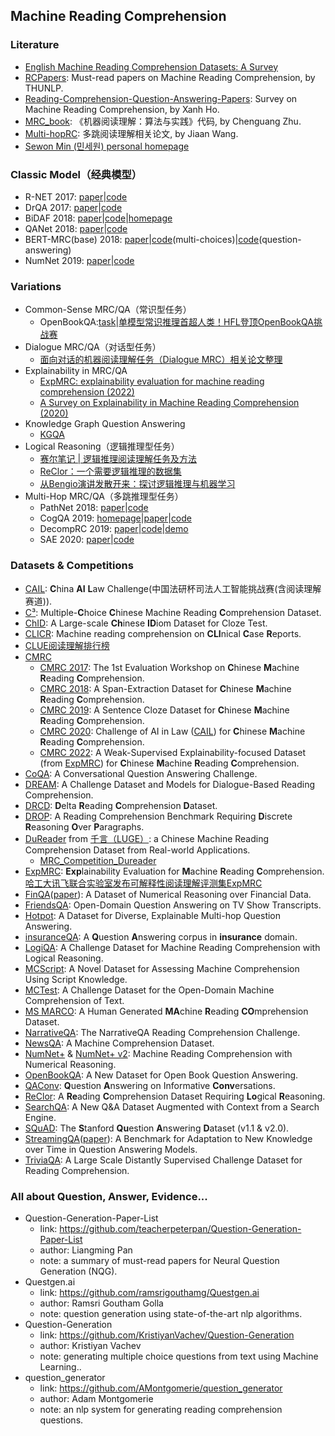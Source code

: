 ## Machine Reading Comprehension

### Literature
  - [English Machine Reading Comprehension Datasets: A Survey](https://aclanthology.org/2021.emnlp-main.693.pdf)
  - [RCPapers](https://github.com/thunlp/RCPapers): Must-read papers on Machine Reading Comprehension, by THUNLP.
  - [Reading-Comprehension-Question-Answering-Papers](https://github.com/xanhho/Reading-Comprehension-Question-Answering-Papers): Survey on Machine Reading Comprehension, by Xanh Ho.
  - [MRC_book](https://github.com/zcgzcgzcg1/MRC_book): 《机器阅读理解：算法与实践》代码, by Chenguang Zhu.
  - [Multi-hopRC](https://github.com/krystalan/Multi-hopRC): 多跳阅读理解相关论文, by Jiaan Wang.
  - [Sewon Min (민세원) personal homepage](https://shmsw25.github.io/)

### Classic Model（经典模型）
  - R-NET 2017: [paper](https://www.microsoft.com/en-us/research/wp-content/uploads/2017/05/r-net.pdf)|[code](https://github.com/localminimum/R-net)
  - DrQA 2017: [paper](https://arxiv.org/pdf/1704.00051.pdf)|[code](https://github.com/facebookresearch/DrQA)
  - BiDAF 2018: [paper](https://arxiv.org/pdf/1611.01603.pdf)|[code](https://github.com/allenai/bi-att-flow)|[homepage](https://allenai.github.io/bi-att-flow/)
  - QANet 2018: [paper](https://arxiv.org/pdf/1804.09541.pdf)|[code](https://github.com/localminimum/QANet)
  - BERT-MRC(base) 2018: [paper](https://arxiv.org/pdf/1810.04805.pdf)|[code](https://github.com/huggingface/transformers/tree/master/examples/pytorch/multiple-choice)(multi-choices)|[code](https://github.com/huggingface/transformers/tree/master/examples/pytorch/question-answering)(question-answering)
  - NumNet 2019: [paper](https://aclanthology.org/D19-1251/)|[code](https://github.com/ranqiu92/NumNet)

### Variations
  * Common-Sense MRC/QA（常识型任务）
    - OpenBookQA:[task](https://leaderboard.allenai.org/open_book_qa/submissions/get-started)|[单模型常识推理首超人类！HFL登顶OpenBookQA挑战赛](https://mp.weixin.qq.com/s/SevBpL3ohjPwguCpu3RKTQ)
  * Dialogue MRC/QA（对话型任务）
    - [面向对话的机器阅读理解任务（Dialogue MRC）相关论文整理](https://mp.weixin.qq.com/s/R2e1-Bn1FF5pt25qhsh0jA)
  * Explainability in MRC/QA
    - [ExpMRC: explainability evaluation for machine reading comprehension (2022)](https://www.cell.com/action/showPdf?pii=S2405-8440%2822%2900578-3)
    - [A Survey on Explainability in Machine Reading Comprehension (2020)](https://arxiv.org/abs/2010.00389)
  * Knowledge Graph Question Answering
    - [KGQA](https://github.com/KGQA)
  * Logical Reasoning（逻辑推理型任务）
    - [赛尔笔记 | 逻辑推理阅读理解任务及方法](https://mp.weixin.qq.com/s/OiiE6fLXs3JVTbbCKHmXzg)
    - [ReClor：一个需要逻辑推理的数据集](https://zhuanlan.zhihu.com/p/143067841)
    - [从Bengio演讲发散开来：探讨逻辑推理与机器学习](https://zhuanlan.zhihu.com/p/265157196?utm_source=qq)
  * Multi-Hop MRC/QA（多跳推理型任务）
    - PathNet 2018: [paper](https://arxiv.org/pdf/1811.01127.pdf)|[code](https://github.com/allenai/PathNet)
    - CogQA 2019: [homepage](https://sites.google.com/view/cognitivegraph/)|[paper](https://arxiv.org/pdf/1905.05460.pdf)|[code](https://github.com/THUDM/CogQA)
    - DecompRC 2019: [paper](https://arxiv.org/pdf/1906.02916.pdf)|[code](https://github.com/shmsw25/DecompRC)|[demo](http://allgood.cs.washington.edu:2019/)
    - SAE 2020: [paper](https://arxiv.org/pdf/1911.00484.pdf)|[code](https://github.com/JD-AI-Research-Silicon-Valley/SAE)

### Datasets & Competitions
  - [CAIL](https://github.com/china-ai-law-challenge): **C**hina **AI** **L**aw Challenge(中国法研杯司法人工智能挑战赛(含阅读理解赛道)).
  - [C³](https://dataset.org/c3/): Multiple-**C**hoice **C**hinese Machine Reading **C**omprehension Dataset.
  - [ChID](https://aclanthology.org/P19-1075.pdf): A Large-scale **Ch**inese **ID**iom Dataset for Cloze Test.
  - [CLICR](https://github.com/clips/clicr): Machine reading comprehension on **CLI**nical **C**ase **R**eports.
  - [CLUE阅读理解排行榜](https://www.cluebenchmarks.com/rc.html)
  - [CMRC](https://hfl-rc.com/cmrc/)
    - [CMRC 2017](https://hfl-rc.com/cmrc2017/): The 1st Evaluation Workshop on **C**hinese **M**achine **R**eading **C**omprehension.
    - [CMRC 2018](https://ymcui.com/cmrc2018/): A Span-Extraction Dataset for **C**hinese **M**achine **R**eading **C**omprehension.
    - [CMRC 2019](https://ymcui.com/cmrc2019/): A Sentence Cloze Dataset for **C**hinese **M**achine **R**eading **C**omprehension.
    - [CMRC 2020](https://hfl-rc.com/cmrc2020/): Challenge of AI in Law ([CAIL](http://cail.cipsc.org.cn/)) for **C**hinese **M**achine **R**eading **C**omprehension.
    - [CMRC 2022](https://hfl-rc.com/cmrc2022/): A Weak-Supervised Explainability-focused Dataset (from [ExpMRC](https://ymcui.com/expmrc/)) for **C**hinese **M**achine **R**eading **C**omprehension.
  - [CoQA](https://stanfordnlp.github.io/coqa/): A Conversational Question Answering Challenge.
  - [DREAM](https://github.com/nlpdata/dream): A Challenge Dataset and Models for Dialogue-Based Reading Comprehension.
  - [DRCD](https://github.com/DRCKnowledgeTeam/DRCD): **D**elta **R**eading **C**omprehension **D**ataset.
  - [DROP](https://allennlp.org/drop): A Reading Comprehension Benchmark Requiring **D**iscrete **R**easoning **O**ver **P**aragraphs.
  - [DuReader](https://aistudio.baidu.com/aistudio/competition/detail/49/?isFromLUGE=TRUE) from [千言（LUGE）](https://www.luge.ai/): a Chinese Machine Reading Comprehension Dataset from Real-world Applications.
    - [MRC_Competition_Dureader](https://github.com/luhua-rain/MRC_Competition_Dureader)
  - [ExpMRC](https://ymcui.com/expmrc/): **Exp**lainability Evaluation for **M**achine **R**eading **C**omprehension. [哈工大讯飞联合实验室发布可解释性阅读理解评测集ExpMRC](https://mp.weixin.qq.com/s/spR-KQWWTxZD44jGnuOF7Q)
  - [FinQA](https://github.com/czyssrs/FinQA)([paper](https://arxiv.org/abs/2109.00122)): A Dataset of Numerical Reasoning over Financial Data.
  - [FriendsQA](https://github.com/emorynlp/FriendsQA): Open-Domain Question Answering on TV Show Transcripts.
  - [Hotpot](https://hotpotqa.github.io/): A Dataset for Diverse, Explainable Multi-hop Question Answering.
  - [insuranceQA](https://github.com/shuzi/insuranceQA): A **Q**uestion **A**nswering corpus in **insurance** domain.
  - [LogiQA](https://arxiv.org/abs/2007.08124): A Challenge Dataset for Machine Reading Comprehension with Logical Reasoning.
  - [MCScript](https://arxiv.org/pdf/1803.05223.pdf): A Novel Dataset for Assessing Machine Comprehension Using Script Knowledge.
  - [MCTest](https://www.microsoft.com/en-us/research/publication/mctest-challenge-dataset-open-domain-machine-comprehension-text/): A Challenge Dataset for the Open-Domain Machine Comprehension of Text.
  - [MS MARCO](https://microsoft.github.io/msmarco/): A Human Generated **MA**chine **R**eading **CO**mprehension Dataset.
  - [NarrativeQA](https://aclanthology.org/Q18-1023.pdf): The NarrativeQA Reading Comprehension Challenge.
  - [NewsQA](https://www.microsoft.com/en-us/research/project/newsqa-dataset/): A Machine Comprehension Dataset.
  - [NumNet+](https://leaderboard.allenai.org/drop/submission/bm60vq8f7g2p7t2ld0j0) & [NumNet+ v2](https://leaderboard.allenai.org/drop/submission/bmfuq9e0v32fq8pskug0): Machine Reading Comprehension with Numerical Reasoning.
  - [OpenBookQA]([https://leaderboard.allenai.org/open_book_qa/submissions/get-started](https://aclanthology.org/D18-1260.pdf)): A New Dataset for Open Book Question Answering.
  - [QAConv](https://github.com/salesforce/QAConv): **Q**uestion **A**nswering on Informative **Conv**ersations.
  - [ReClor](https://arxiv.org/abs/2002.04326): A **Re**ading **C**omprehension Dataset Requiring **Lo**gical **R**easoning.
  - [SearchQA](https://arxiv.org/pdf/1704.05179.pdf): A New Q&A Dataset Augmented with Context from a Search Engine.
  - [SQuAD](https://rajpurkar.github.io/SQuAD-explorer/): The **S**tanford **Qu**estion **A**nswering **D**ataset (v1.1 & v2.0).
  - [StreamingQA](https://github.com/deepmind/streamingqa)([paper](https://arxiv.org/abs/2208.07461)): A Benchmark for Adaptation to New Knowledge over Time in Question Answering Models.
  - [TriviaQA](https://nlp.cs.washington.edu/triviaqa/): A Large Scale Distantly Supervised Challenge Dataset for Reading Comprehension.

### All about Question, Answer, Evidence...
  * Question-Generation-Paper-List
    - link: https://github.com/teacherpeterpan/Question-Generation-Paper-List
    - author: Liangming Pan
    - note: a summary of must-read papers for Neural Question Generation (NQG).
  * Questgen.ai
    - link: https://github.com/ramsrigouthamg/Questgen.ai
    - author: Ramsri Goutham Golla
    - note: question generation using state-of-the-art nlp algorithms.
  * Question-Generation
    - link: https://github.com/KristiyanVachev/Question-Generation
    - author: Kristiyan Vachev
    - note: generating multiple choice questions from text using Machine Learning..
  * question_generator
    - link: https://github.com/AMontgomerie/question_generator
    - author: Adam Montgomerie
    - note: an nlp system for generating reading comprehension questions.
